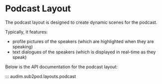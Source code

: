 # Podcast Layout

The podcast layout is designed to create dynamic scenes for the podcast.

Typically, it features:

- profile pictures of the speakers (which are highlighted when they are speaking)
- text dialogues of the speakers (which is displayed in real-time as they speak)

Below is the API documentation for the podcast layout:

::: audim.sub2pod.layouts.podcast
